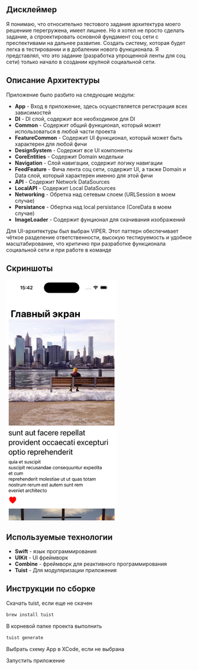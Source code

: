 ## Дисклеймер

Я понимаю, что относительно тестового задания архитектура моего решениие перегружена, имеет лишнее. Но я хотел не просто сделать задание, а спроектировать основной фундамент соц сети с преспективами на дальнее развитие. Создать систему, которая будет легка в тестировании и в добалении нового функционала. Я представлял, что это задание (разработка упрощенной ленты для соц сети) только начало в создании крупной социальной сети.

## Описание Архитектуры

Приложение было разбито на следующие модули:
* **App** - Вход в приложение, здесь осуществляется регистрация всех зависимостей
* **DI** - DI слой, содержит все необходимое для DI
* **Common** - Содержит общий функционал, который может использоваться в любой части проекта
* **FeatureCommon** - Содержит UI функционал, который может быть характерен для любой фичи
* **DesignSystem** - Содержит все UI компоненты
* **CoreEntities** - Содержит Domain модельки
* **Navigation** - Слой навигации, содержит логику навигации
* **FeedFeature** - Фича лента соц сети, содержит UI, а также Domain и Data слой, который характерен именно для этой фичи
* **API** - Содержит Network DataSources
* **LocalAPI** - Содержит Local DataSources
* **Networking** - Обретка над сетевым слоем (URLSession в моем случае)
* **Persistance** - Обертка над local persistance (CoreData в моем случае)
* **ImageLoader** - Содержит фунционал для скачивания изображений

Для UI-архитектуры был выбран VIPER. Этот паттерн обеспечивает чёткое разделение ответственности, высокую тестируемость и удобное масштабирование, что критично при разработке функционала социальной сети и при работе в команде

## Скриншоты

<img src="https://github.com/VadimBaby/ModularFeedApp/blob/master/Screenshots/Simulator%20Screenshot%20-%20iPhone%2015%20-%202025-07-10%20at%2015.42.03.png" width="300" alt="Feed Screen">

## Используемые технологии

* **Swift** - язык программирования
* **UIKit** - UI фреймворк
* **Combine** - фреймворк для реактивного программирования
* **Tuist** - Для модуляризации приложения

## Инструкции по сборке

Скачать tuist, если еще не скачен

```bash
brew install tuist
```

В корневой папке проекта выполнить

```bash
tuist generate
```

Выбрать схему App в XCodе, если не выбрана

Запустить приложение
